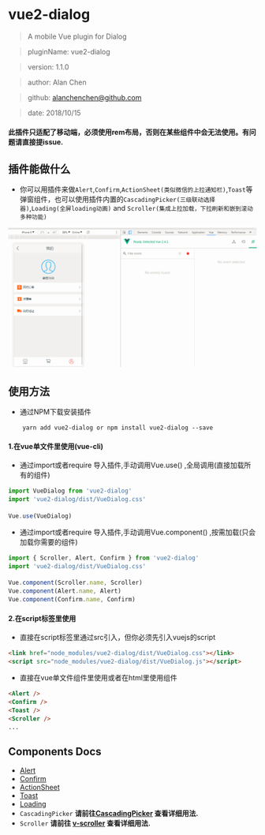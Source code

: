 # vue2-dialog
> A mobile Vue plugin for Dialog

> pluginName:  vue2-dialog

> version: 1.1.0

> author:	Alan Chen

> github:	alanchenchen@github.com

> date:	2018/10/15

#### 此插件只适配了移动端，必须使用rem布局，否则在某些组件中会无法使用。有问题请直接提issue.

## 插件能做什么
* 你可以用插件来做`Alert`,`Confirm`,`ActionSheet(类似微信的上拉通知栏)`,`Toast`等弹窗组件，也可以使用插件内置的`CascadingPicker(三级联动选择器)`,`Loading(全屏loading动画)` and `Scroller(集成上拉加载，下拉刷新和嵌到滚动多种功能)`

![dialog](./dialog.gif)

## 使用方法
* 通过NPM下载安装插件
```node
	yarn add vue2-dialog or npm install vue2-dialog --save
```

#### 1.在vue单文件里使用(vue-cli)
* 通过import或者require 导入插件,手动调用Vue.use() ,全局调用(直接加载所有的组件)

``` javascript 
import VueDialog from 'vue2-dialog'
import 'vue2-dialog/dist/VueDialog.css'

Vue.use(VueDialog)
```

* 通过import或者require 导入插件,手动调用Vue.component() ,按需加载(只会加载你需要的组件)

``` javascript 
import { Scroller, Alert, Confirm } from 'vue2-dialog'
import 'vue2-dialog/dist/VueDialog.css'

Vue.component(Scroller.name, Scroller)
Vue.component(Alert.name, Alert)
Vue.component(Confirm.name, Confirm)
```

#### 2.在script标签里使用
* 直接在script标签里通过src引入，但你必须先引入vuejs的script  

``` html 
<link href="node_modules/vue2-dialog/dist/VueDialog.css"></link>
<script src="node_modules/vue2-dialog/dist/VueDialog.js"></script>
```

* 直接在vue单文件组件里使用或者在html里使用组件

``` html 
<Alert />
<Confirm />
<Toast />
<Scroller />
...
```

## Components Docs
* [Alert](./docs_cn/Alert.md)
* [Confirm](./docs_cn/Confirm.md)
* [ActionSheet](./docs_cn/ActionSheet.md)
* [Toast](./docs_cn/Toast.md)
* [Loading](./docs_cn/Loading.md)
* `CascadingPicker`  **请前往[CascadingPicker](https://github.com/alanchenchen/CascadingPicker) 查看详细用法.**
* `Scroller`  **请前往 [v-scroller](https://github.com/alanchenchen/v-scroller) 查看详细用法.**